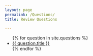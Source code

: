 ```yaml
---
layout: page
permalink: /Questions/
title: Review Questions

---
```


<ul>
{% for question in site.questions %}
<li><a href="{{ site.baseurl }}{{ question.url }}">{{ question.title }}</a></li>
{% endfor %}
</ul>